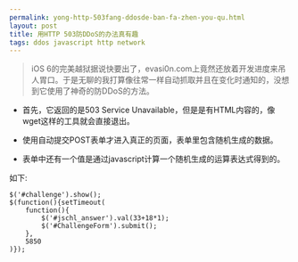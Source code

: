 ```yaml
---
permalink: yong-http-503fang-ddosde-ban-fa-zhen-you-qu.html
layout: post
title: 用HTTP 503防DDoS的办法真有趣
tags: ddos javascript http network
---
```


> iOS 6的完美越狱据说快要出了，evasi0n.com上竟然还放着开发进度来吊人胃口。于是无聊的我打算像往常一样自动抓取并且在变化时通知的，没想到它使用了神奇的防DDoS的方法。

- 首先，它返回的是503 Service Unavailable，但是是有HTML内容的，像wget这样的工具就会直接退出。

- 使用自动提交POST表单才进入真正的页面，表单里包含随机生成的数据。

- 表单中还有一个值是通过javascript计算一个随机生成的运算表达式得到的。

如下:

```
$('#challenge').show();
$(function(){setTimeout(
    function(){
        $('#jschl_answer').val(33+18*1);
        $('#ChallengeForm').submit();
    },
    5850
)});


```
